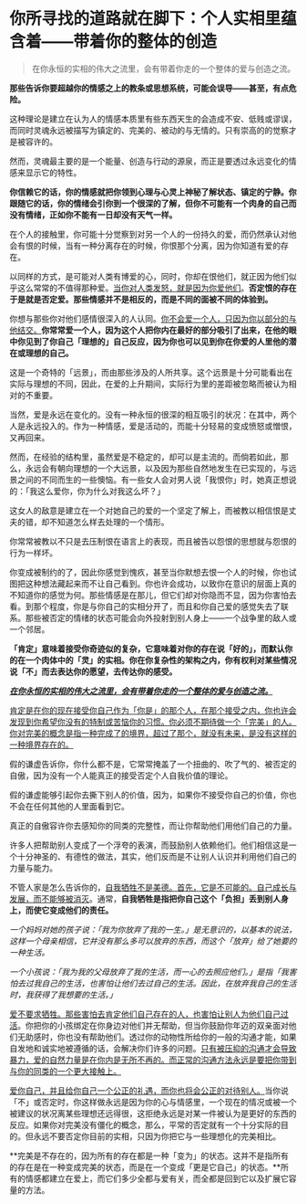 # 你所寻找的道路就在脚下：个人实相里蕴含着——带着你的整体的创造

> 在你永恒的实相的伟大之流里，会有带着你走的一个整体的爱与创造之流。

**那些告诉你要超越你的情感之上的教条或思想系统，可能会误导——甚至，有点危险。**

这种理论是建立在认为人的情感本质里有些东西天生的会造成不安、低贱或谬误，而同时灵魂永远被描写为镇定的、完美的、被动的与无情的。只有崇高的的觉察才是被容许的。

然而，灵魂最主要的是一个能量、创造与行动的源泉，而正是要透过永远变化的情感来显示它的特性。

**你信赖它的话，你的情感就把你领到心理与心灵上神秘了解状态、镇定的宁静。你跟随它的话，你的情绪会引你到一个很深的了解，但你不可能有一个肉身的自己而没有情绪，正如你不能有一日却没有天气一样。**

在个人的接触里，你可能十分觉察到对另一个人的一份持久的爱，而仍然承认对他会有恨的时候，当有一种分离存在的时候，你恨那个分离，因为你知道有爱的存在。

以同样的方式，是可能对人类有博爱的心，同时，你却在恨他们，就正因为他们似乎这么常常的不值得那种爱。<u>当你对人类发怒，就是因为你爱他们</u>。**否定恨的存在于是就是否定爱。那些情感并不是相反的，而是不同的面被不同的体验到。**

你想与那些你对他们感情很深入的人认同。<u>你不会爱一个人，只因为你以部分的与他结交。</u>**你常常爱一个人，因为这个人把你内在最好的部分吸引了出来，在他的眼中你见到了你自己「理想的」自己反应，因为你也可以见到你在你爱的人里他的潜在或理想的自己。**

这是一个奇特的「远景」，而由那些涉及的人所共享。这个远景是十分可能看出在实际与理想的不同，因此，在爱的上升期间，实际行为里的差距被忽略而被认为相对的不重要。

当然，爱是永远在变化的。没有一种永恒的很深的相互吸引的状况：在其中，两个人是永远投入的。作为一种情感，爱是活动的，而能十分轻易的变成愤怒或憎恨，又再回来。

然而，在经验的结构里，虽然爱是不稳定的，却可以是主流的。而倘若如此，那么，永远会有朝向理想的一个大远景，以及因为那些自然地发生在已实现的，与远景之间的不同而生的一些懊恼。有一些女人会对男人说「我恨你」时，她真正想说的：「我这么爱你，你为什么对我这么坏？」

这女人的敌意是建立在一个对她自己的爱的一个坚定了解上，而被教以相信恨是丈夫的错，却不知道怎么样去处理的一个情形。

你常常被教以不只是去压制恨在语言上的表现，而且被告以怨恨的思想就与怨恨的行为一样坏。

你变成被制约的了，因此你感觉到愧疚，甚至当你默想去恨一个人的时候，你也试图把这种想法藏起来而不让自己看到。你也许会成功，以致你在意识的层面上真的不知道你的感觉为何。那些情感是在那儿，但它们却对你隐而不显，因为你害怕去看。到那个程度，你是与你自己的实相分开了，而且和你自己爱的感觉失去了联系。那些被否定的情绪的状态可能会向外投射到别人身上——一个战争里的敌人或一个邻居。

**「肯定」意味着接受你奇迹似的复杂，它意味着对你的存在说「好的」，而默认你的在一个肉体中的「灵」的实相。你在你复杂性的架构之内，你有权利对某些情况说「不」而去表达你的愿望，去传达你的感受。**

***<u>在你永恒的实相的伟大之流里，会有带着你走的一个整体的爱与创造之流。</u>***

<u>肯定是在你的现在接受你自己作为「你是」的那个人，在那个接受之内，你也许会发现到你希望你没有的特制或苦恼你的习惯。你必须不期待做一个「完美」的人。你对完美的概念是指一种完成了的境界，超过了那个，就没有未来，是没有这样的一种境界存在的。</u>

假的谦虚告诉你，你什么都不是，它常常掩盖了一个扭曲的、吹了气的、被否定的自傲，因为没有一个人能真正的接受否定个人自我价值的理论。

假的谦虚能够引起你去撕下别人的价值，因为，如果你不接受你自己的价值，你也不会在任何其他的人里面看到它。

真正的自傲容许你去感知你的同类的完整性，而让你帮助他们用他们自己的力量。

许多人把帮助别人变成了一个浮夸的表演，而鼓励别人依赖他们。他们相信这是一个十分神圣的、有德性的做法，其实，他们反而是不让别人认识并利用他们自己的力量与能力。

不管人家是怎么告诉你的，<u>自我牺牲不是美德。首先，它是不可能的。自己成长与发展，而不能够被消灭</u>。通常，**自我牺牲是指把你自己这个「负担」丢到别人身上，而使它变成他们的责任。**

*一个妈妈对她的孩子说：「我为你放弃了我的一生。」是无意识的，以基本的说法，这样一个母亲相信，它并没有那么多可以放弃的东西，而这个「放弃」给了她要的一种生活。*

*一个小孩说：「我为我的父母放弃了我的生活，而一心的去照应他们。」是指「我害怕去过我自己的生活，也害怕让他们去过自己的生活。因此，在放弃我自己的生活时，我获得了我想要的生活。」*

<u>爱不要求牺牲。那些害怕去肯定他们自己存在的人，也害怕让别人为他们自己过活</u>。你把你的小孩绑定在你身边对他们并无帮助，但当你鼓励你年迈的双亲面对他们无助感时，你也没有帮助他们。透过你的动物性所给你的一般的沟通才能，如果自发地和诚实地被遵循的话，会解决你们许多的问题。<u>只有被压抑的沟通才会导致暴力，爱的自然力量是在你内是无所不再的。而正常的沟通方法永远是要把你带到与你的同类的一个更大接触上。</u>

<u>爱你自己，并且给你自己一个公正的礼遇，而你也将会公正的对待别人。</u>当你说「不」或否定时，你这样做永远是因为你的心与情感里，一个现在的情况或被一个被建议的状况离某些理想还远得很，这拒绝永远是对某一件被认为是更好的东西的反应。如果你对完美没有僵化的概念，那么，平常的否定就有一个十分实际的目的。但永远不要否定你目前的实相，只因为你把它与一些理想化的完美相比。

**完美是不存在的，因为所有的存在都是一种「变为」的状态。这并不是指所有的存在是在一种变成完美的状态，而是在一个变成「更是它自己」的状态。**所有的情感都建立在爱上，而它们多少全都与爱有关，而全都是回到它以及扩展它容量的方法。

